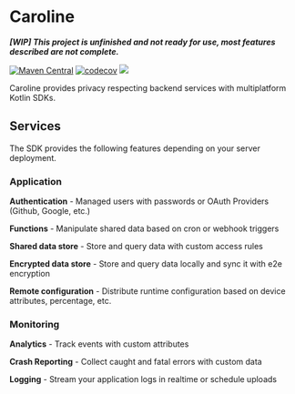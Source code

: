 # Caroline

**_[WIP] This project is unfinished and not ready for use, most features described are not complete._**

[![Maven Central](https://img.shields.io/maven-central/v/cloud.caroline/caroline-sdk-core?label=Release&color=blue)](https://search.maven.org/search?q=g:cloud.caroline)
[![codecov](https://img.shields.io/codecov/c/github/drewcarlson/caroline?token=8KSLSMHQSX)](https://codecov.io/gh/DrewCarlson/Caroline)
[![](https://github.com/DrewCarlson/Caroline/workflows/Tests/badge.svg)](https://github.com/DrewCarlson/Caroline/actions/workflows/tests.yml)

Caroline provides privacy respecting backend services with multiplatform Kotlin SDKs.

## Services

The SDK provides the following features depending on your server deployment.


### Application

**Authentication** - Managed users with passwords or OAuth Providers  (Github, Google, etc.)

**Functions** - Manipulate shared data based on cron or webhook triggers

**Shared data store** - Store and query data with custom access rules

**Encrypted data store** - Store and query data locally and sync it with e2e encryption

**Remote configuration** - Distribute runtime configuration based on device attributes, percentage, etc.


### Monitoring

**Analytics** - Track events with custom attributes

**Crash Reporting** - Collect caught and fatal errors with custom data

**Logging** - Stream your application logs in realtime or schedule uploads
